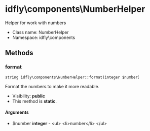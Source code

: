 idfly\components\NumberHelper
===============

Helper for work with numbers




* Class name: NumberHelper
* Namespace: idfly\components







Methods
-------


### format

    string idfly\components\NumberHelper::format(integer $number)

Format the numbers to make it more readable.



* Visibility: **public**
* This method is **static**.


#### Arguments
* $number **integer** - &lt;ul&gt;
&lt;li&gt;number&lt;/li&gt;
&lt;/ul&gt;


